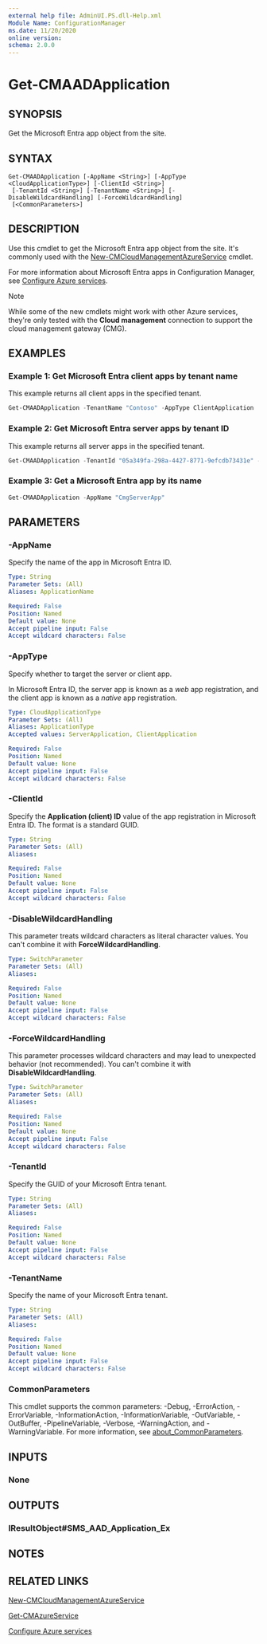 ```yaml
---
external help file: AdminUI.PS.dll-Help.xml
Module Name: ConfigurationManager
ms.date: 11/20/2020
online version:
schema: 2.0.0
---
```


# Get-CMAADApplication

## SYNOPSIS

Get the Microsoft Entra app object from the site.

## SYNTAX

```
Get-CMAADApplication [-AppName <String>] [-AppType <CloudApplicationType>] [-ClientId <String>]
 [-TenantId <String>] [-TenantName <String>] [-DisableWildcardHandling] [-ForceWildcardHandling]
 [<CommonParameters>]
```

## DESCRIPTION

Use this cmdlet to get the Microsoft Entra app object from the site. It's commonly used with the [New-CMCloudManagementAzureService](New-CMCloudManagementAzureService.md) cmdlet.

For more information about Microsoft Entra apps in Configuration Manager, see [Configure Azure services](/mem/configmgr/core/servers/deploy/configure/azure-services-wizard).

> [!NOTE]
> While some of the new cmdlets might work with other Azure services, they're only tested with the **Cloud management** connection to support the cloud management gateway (CMG).

## EXAMPLES

<a name='example-1-get-azure-ad-client-apps-by-tenant-name'></a>

### Example 1: Get Microsoft Entra client apps by tenant name

This example returns all client apps in the specified tenant.

```powershell
Get-CMAADApplication -TenantName "Contoso" -AppType ClientApplication
```

<a name='example-2-get-azure-ad-server-apps-by-tenant-id'></a>

### Example 2: Get Microsoft Entra server apps by tenant ID

This example returns all server apps in the specified tenant.

```powershell
Get-CMAADApplication -TenantId "05a349fa-298a-4427-8771-9efcdb73431e" -AppType ServerApplication
```

<a name='example-3-get-an-azure-ad-app-by-its-name'></a>

### Example 3: Get a Microsoft Entra app by its name

```powershell
Get-CMAADApplication -AppName "CmgServerApp"
```

## PARAMETERS

### -AppName

Specify the name of the app in Microsoft Entra ID.

```yaml
Type: String
Parameter Sets: (All)
Aliases: ApplicationName

Required: False
Position: Named
Default value: None
Accept pipeline input: False
Accept wildcard characters: False
```

### -AppType

Specify whether to target the server or client app.

In Microsoft Entra ID, the server app is known as a _web_ app registration, and the client app is known as a _native_ app registration.

```yaml
Type: CloudApplicationType
Parameter Sets: (All)
Aliases: ApplicationType
Accepted values: ServerApplication, ClientApplication

Required: False
Position: Named
Default value: None
Accept pipeline input: False
Accept wildcard characters: False
```

### -ClientId

Specify the **Application (client) ID** value of the app registration in Microsoft Entra ID. The format is a standard GUID.

```yaml
Type: String
Parameter Sets: (All)
Aliases:

Required: False
Position: Named
Default value: None
Accept pipeline input: False
Accept wildcard characters: False
```

### -DisableWildcardHandling

This parameter treats wildcard characters as literal character values. You can't combine it with **ForceWildcardHandling**.

```yaml
Type: SwitchParameter
Parameter Sets: (All)
Aliases:

Required: False
Position: Named
Default value: None
Accept pipeline input: False
Accept wildcard characters: False
```

### -ForceWildcardHandling

This parameter processes wildcard characters and may lead to unexpected behavior (not recommended). You can't combine it with **DisableWildcardHandling**.

```yaml
Type: SwitchParameter
Parameter Sets: (All)
Aliases:

Required: False
Position: Named
Default value: None
Accept pipeline input: False
Accept wildcard characters: False
```

### -TenantId

Specify the GUID of your Microsoft Entra tenant.

```yaml
Type: String
Parameter Sets: (All)
Aliases:

Required: False
Position: Named
Default value: None
Accept pipeline input: False
Accept wildcard characters: False
```

### -TenantName

Specify the name of your Microsoft Entra tenant.

```yaml
Type: String
Parameter Sets: (All)
Aliases:

Required: False
Position: Named
Default value: None
Accept pipeline input: False
Accept wildcard characters: False
```

### CommonParameters
This cmdlet supports the common parameters: -Debug, -ErrorAction, -ErrorVariable, -InformationAction, -InformationVariable, -OutVariable, -OutBuffer, -PipelineVariable, -Verbose, -WarningAction, and -WarningVariable. For more information, see [about_CommonParameters](http://go.microsoft.com/fwlink/?LinkID=113216).

## INPUTS

### None
## OUTPUTS

### IResultObject#SMS_AAD_Application_Ex
## NOTES

## RELATED LINKS

[New-CMCloudManagementAzureService](New-CMCloudManagementAzureService.md)

[Get-CMAzureService](Get-CMAzureService.md)

[Configure Azure services](/mem/configmgr/core/servers/deploy/configure/azure-services-wizard)
